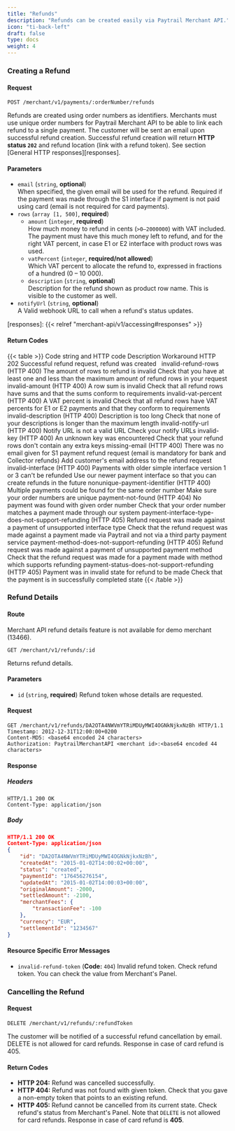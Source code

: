 ```yaml
---
title: "Refunds"
description: "Refunds can be created easily via Paytrail Merchant API."
icon: "ti-back-left"
draft: false
type: docs
weight: 4
---
```



### Creating a Refund

#### Request

```http
POST /merchant/v1/payments/:orderNumber/refunds
```

Refunds are created using order numbers as identifiers. Merchants must use unique order numbers for Paytrail Merchant API to be able to link each refund to a single payment. The customer will be sent an email upon successful refund creation. Successful refund creation will return **HTTP status `202`** and refund location (link with a refund token). See section [General HTTP responses][responses].

#### Parameters

- `email` (`string`, **optional**) \
  When specified, the given email will be used for the refund. Required if the payment was made through the S1 interface if payment is not paid using card (email is not required for card payments).
- `rows` (`array [1, 500]`, **required**)
  - `amount` (`integer`, **required**) \
    How much money to refund in cents (`>0–2000000`) with VAT included. The payment must have this much money left to refund, and for the right VAT percent, in case E1 or E2 interface with product rows was used.
  - `vatPercent` (`integer`, **required/not allowed**) \
    Which VAT percent to allocate the refund to, expressed in fractions of a hundred (0 – 10 000).
  - `description` (`string`, **optional**) \
    Description for the refund shown as product row name. This is visible to the customer as well.
- `notifyUrl` (`string`, **optional**) \
  A Valid webhook URL to call when a refund's status updates.

[responses]: {{< relref "merchant-api/v1/accessing#responses" >}}

#### Return Codes

{{< table >}}
    <thead>
        <tr>
            <th>Code string and HTTP code</th>
            <th>Description</th>
            <th>Workaround</th>
        </tr>
    </thead>
    <tbody>
        <tr>
            <td>HTTP 202</td>
            <td>Successful refund request, refund was created</td>
            <td>&nbsp;</td>
        </tr>
        <tr>
            <td>invalid-refund-rows (HTTP 400)</td>
            <td>The amount of rows to refund is invalid</td>
            <td>Check that you have at least one and less than the maximum amount of refund rows in your
                request</td>
        </tr>
        <tr>
            <td>invalid-amount (HTTP 400)</td>
            <td>A row sum is invalid</td>
            <td>Check that all refund rows have sums and that the sums conform to requirements</td>
        </tr>
        <tr>
            <td>invalid-vat-percent (HTTP 400)</td>
            <td>A VAT percent is invalid</td>
            <td>Check that all refund rows have VAT percents for E1 or E2 payments and that they conform to
                requirements</td>
        </tr>
        <tr>
            <td>invalid-description (HTTP 400)</td>
            <td>Description is too long</td>
            <td>Check that none of your descriptions is longer than the maximum length</td>
        </tr>
        <tr>
            <td>invalid-notify-url (HTTP 400)</td>
            <td>Notify URL is not a valid URL</td>
            <td>Check your notify URLs</td>
        </tr>
        <tr>
            <td>invalid-key (HTTP 400)</td>
            <td>An unknown key was encountered</td>
            <td>Check that your refund rows don't contain any extra keys</td>
        </tr>
        <tr>
            <td>missing-email (HTTP 400)</td>
            <td>
                There was no email given for S1 payment refund request (email is mandatory for bank and Collector
                refunds)
            </td>
            <td>Add customer's email address to the refund request</td>
        </tr>
        <tr>
            <td>invalid-interface (HTTP 400)</td>
            <td>Payments with older simple interface version 1 or 3 can't be refunded</td>
            <td>Use our newer payment interface so that you can create refunds in the future</td>
        </tr>
        <tr>
            <td>nonunique-payment-identifier (HTTP 400)</td>
            <td>Multiple payments could be found for the same order number</td>
            <td>Make sure your order numbers are unique</td>
        </tr>
        <tr>
            <td>payment-not-found (HTTP 404)</td>
            <td>No payment was found with given order number</td>
            <td>Check that your order number matches a payment made through our system</td>
        </tr>
        <tr>
            <td>payment-interface-type-does-not-support-refunding (HTTP 405)</td>
            <td>Refund request was made against a payment of unsupported interface type</td>
            <td>Check that the refund request was made against a payment made via Paytrail and not via a
                third party payment service</td>
        </tr>
        <tr>
            <td>payment-method-does-not-support-refunding (HTTP 405)</td>
            <td>Refund request was made against a payment of unsupported payment method</td>
            <td>Check that the refund request was made for a payment made with method which supports
                refunding</td>
        </tr>
        <tr>
            <td>payment-status-does-not-support-refunding (HTTP 405)</td>
            <td>Payment was in invalid state for refund to be made</td>
            <td>Check that the payment is in successfully completed state</td>
        </tr>
    </tbody>
{{< /table >}}

### Refund Details

#### Route

Merchant API refund details feature is not available for demo merchant (13466).

```http
GET /merchant/v1/refunds/:id
```

Returns refund details.

#### Parameters

- `id` (`string`, **required**) Refund token whose details are requested.

#### Request

```http
GET /merchant/v1/refunds/DA2OTA4NWVmYTRiMDUyMWI4OGNkNjkxNzBh HTTP/1.1
Timestamp: 2012-12-31T12:00:00+0200
Content-MD5: <base64 encoded 24 characters>
Authorization: PaytrailMerchantAPI <merchant id>:<base64 encoded 44 characters>
```

#### Response

##### Headers

```http
HTTP/1.1 200 OK
Content-Type: application/json
```

##### Body

```json
HTTP/1.1 200 OK
Content-Type: application/json
{
    "id": "DA2OTA4NWVmYTRiMDUyMWI4OGNkNjkxNzBh",
    "createdAt": "2015-01-02T14:00:02+00:00",
    "status": "created",
    "paymentId": "176456276154",
    "updatedAt": "2015-01-02T14:00:03+00:00",
    "originalAmount": -2000,
    "settledAmount": -2100,
    "merchantFees": {
        "transactionFee": -100
    },
    "currency": "EUR",
    "settlementId": "1234567"
}
```

#### Resource Specific Error Messages

- `invalid-refund-token` (**Code:** `404`) Invalid refund token. Check refund token. You can check the value from Merchant's Panel.

### Cancelling the Refund

#### Request

```http
DELETE /merchant/v1/refunds/:refundToken
```

The customer will be notified of a successful refund cancellation by email. DELETE is not allowed for card refunds. Response in case of card refund is 405.

#### Return Codes

- **HTTP 204:** Refund was cancelled successfully.
- **HTTP 404:** Refund was not found with given token. Check that you gave a non-empty token that points to an existing refund.
- **HTTP 405:** Refund cannot be cancelled from its current state. Check refund's status from Merchant's Panel. Note that `DELETE` is not allowed for card refunds. Response in case of card refund is **405**.
